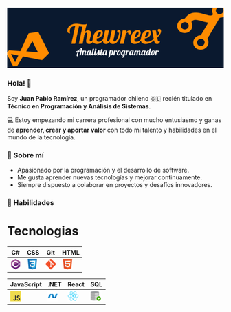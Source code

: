 ![image-20250828143745974](assets/Banner.png)

### Hola! 👋

Soy **Juan Pablo Ramírez**, un programador chileno 🇨🇱 recién titulado en **Técnico en Programación y Análisis de Sistemas**.

💻 Estoy empezando mi carrera profesional con mucho entusiasmo y ganas de **aprender, crear y aportar valor** con todo mi talento y habilidades en el mundo de la tecnología.

### 🔹 Sobre mí

- Apasionado por la programación y el desarrollo de software.
- Me gusta aprender nuevas tecnologías y mejorar continuamente.
- Siempre dispuesto a colaborar en proyectos y desafíos innovadores.

### 🔹 Habilidades

# Tecnologias

| C# | CSS | Git | HTML |
|----|-----|-----|------|
| ![C#](assets/CSharp.png) | ![CSS](assets/CSS3.png) | ![Git](assets/Git.png) | ![HTML](assets/HTML5.png) |

| JavaScript | .NET | React | SQL |
|------------|------|-------|-----|
| ![JS](assets/JavaScript.png) | ![.NET](assets/NET.png) | ![React](assets/React.png) | ![SQL](assets/SQL.png) |


<!--
**Thewreex/Thewreex** is a ✨ _special_ ✨ repository because its `README.md` (this file) appears on your GitHub profile.

Here are some ideas to get you started:

- 🔭 I’m currently working on ...
- 🌱 I’m currently learning ...
- 👯 I’m looking to collaborate on ...
- 🤔 I’m looking for help with ...
- 💬 Ask me about ...
- 📫 How to reach me: ...
- 😄 Pronouns: ...
- ⚡ Fun fact: ...
-->
